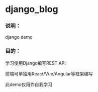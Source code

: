# django_blog

### 说明：
django demo

### 目的：

学习使用Django编写REST API

前端可单独用React/Vue/Angular等框架编写

此demo仅用作自我学习

